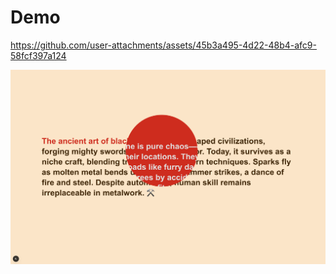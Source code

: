 # Demo



https://github.com/user-attachments/assets/45b3a495-4d22-48b4-afc9-58fcf397a124



![Demo view screenshot](public/masked.png)
